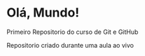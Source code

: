 # Olá, Mundo!
 Primeiro Repositorio do curso de Git e GitHub

 Repositorio criado durante uma aula ao vivo
